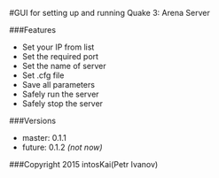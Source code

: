 #GUI for setting up and running Quake 3: Arena Server

###Features
- Set your IP from list
- Set the required port
- Set the name of server
- Set .cfg file
- Save all parameters
- Safely run the server
- Safely stop the server
 
###Versions
- master: 0.1.1
- future: 0.1.2 *(not now)*

###Copyright 2015 intosKai(Petr Ivanov)